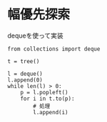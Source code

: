 # 幅優先探索

dequeを使って実装

```
from collections import deque

t = tree()

l = deque()
l.append(0)
while len(l) > 0:
    p = l.popleft()
    for i in t.to(p):
        # 処理
        l.append(i)
```